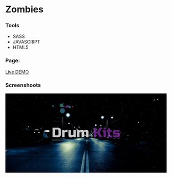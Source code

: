 # Zombies

### Tools
- SASS
- JAVASCRIPT
- HTML5


### Page:

[Live DEMO](https://dawidgierdal.github.io/Zombies/)

### Screenshoots
![Image](https://github.com/dawidgierdal/Drum_Kits/blob/master/Screenshots/Header_Drum_Kits.PNG)
#

